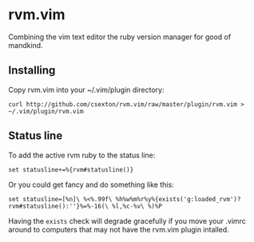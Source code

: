 # rvm.vim

Combining the vim text editor the ruby version manager for good of mandkind.

## Installing

Copy rvm.vim into your ~/.vim/plugin directory:

    curl http://github.com/csexton/rvm.vim/raw/master/plugin/rvm.vim > ~/.vim/plugin/rvm.vim

## Status line

To add the active rvm ruby to the status line:

    set statusline+=%{rvm#statusline()}

Or you could get fancy and do something like this:

    set statusline=[%n]\ %<%.99f\ %h%w%m%r%y%{exists('g:loaded_rvm')?rvm#statusline():''}%=%-16(\ %l,%c-%v\ %)%P

Having the `exists` check will degrade gracefully if you move your .vimrc around to computers that may not have the rvm.vim plugin intalled.


